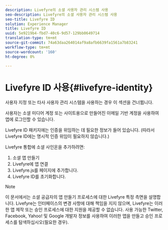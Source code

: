 ```yaml
---
description: Livefyre의 소셜 사용자 관리 시스템 사용
seo-description: Livefyre의 소셜 사용자 관리 시스템 사용
seo-title: Livefyre ID
solution: Experience Manager
title: Livefyre ID
uuid: 5e9219b4-fbd7-40c6-9d57-129bb0649714
translation-type: tm+mt
source-git-commit: 74a63daa264014af9a8afb6639fa1561a7b83241
workflow-type: tm+mt
source-wordcount: '160'
ht-degree: 0%

---
```



# Livefyre ID 사용{#livefyre-identity}

사용자 지정 또는 타사 사용자 관리 시스템을 사용하는 경우 이 섹션을 건너뜁니다.

사용자는 소셜 미디어 계정 또는 사이트용으로 만들어진 이메일 기반 계정을 사용하여 앱에 로그인할 수 있습니다.

Livefyre ID 패키지에는 인증을 위임하는 데 필요한 정보가 들어 있습니다. (따라서 Livefyre ID에는 명시적 인증 위임이 필요하지 않습니다.)

Livefyre 통합에 소셜 사인온을 추가하려면:

1. 소셜 앱 만들기
1. Livefyre에 앱 연결
1. Livefyre.js를 페이지에 추가합니다.
1. Livefyre ID를 초기화합니다.

>[!NOTE]
>
>이 문서에서는 소셜 공급자의 앱 만들기 프로세스에 대한 Livefyre 특정 측면을 설명합니다. Livefyre는 인터페이스의 변경 사항에 대해 책임을 지지 않으며, Livefyre는 이러한 앱 제작 또는 승인 프로세스에 대한 지원을 제공할 수 없습니다. 사용 가능한 Twitter, Facebook, Yahoo! 및 Google 개발자 정보를 사용하여 이러한 앱을 만들고 승인 프로세스를 탐색하십시오(필요한 경우).

